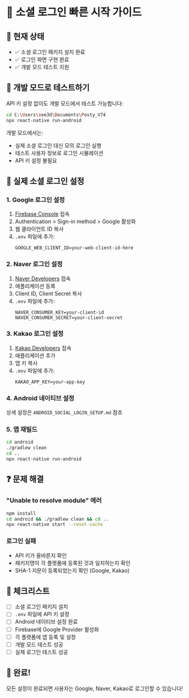 # 🚀 소셜 로그인 빠른 시작 가이드

## 📱 현재 상태
- ✅ 소셜 로그인 패키지 설치 완료
- ✅ 로그인 화면 구현 완료
- ✅ 개발 모드 테스트 지원

## 🧪 개발 모드로 테스트하기

API 키 설정 없이도 개발 모드에서 테스트 가능합니다:

```bash
cd C:\Users\xee3d\Documents\Posty_V74
npx react-native run-android
```

개발 모드에서는:
- 실제 소셜 로그인 대신 모의 로그인 실행
- 테스트 사용자 정보로 로그인 시뮬레이션
- API 키 설정 불필요

## 🔧 실제 소셜 로그인 설정

### 1. Google 로그인 설정

1. [Firebase Console](https://console.firebase.google.com) 접속
2. Authentication > Sign-in method > Google 활성화
3. 웹 클라이언트 ID 복사
4. `.env` 파일에 추가:
   ```
   GOOGLE_WEB_CLIENT_ID=your-web-client-id-here
   ```

### 2. Naver 로그인 설정

1. [Naver Developers](https://developers.naver.com) 접속
2. 애플리케이션 등록
3. Client ID, Client Secret 복사
4. `.env` 파일에 추가:
   ```
   NAVER_CONSUMER_KEY=your-client-id
   NAVER_CONSUMER_SECRET=your-client-secret
   ```

### 3. Kakao 로그인 설정

1. [Kakao Developers](https://developers.kakao.com) 접속
2. 애플리케이션 추가
3. 앱 키 복사
4. `.env` 파일에 추가:
   ```
   KAKAO_APP_KEY=your-app-key
   ```

### 4. Android 네이티브 설정

상세 설정은 `ANDROID_SOCIAL_LOGIN_SETUP.md` 참조

### 5. 앱 재빌드

```bash
cd android
./gradlew clean
cd ..
npx react-native run-android
```

## ❓ 문제 해결

### "Unable to resolve module" 에러
```bash
npm install
cd android && ./gradlew clean && cd ..
npx react-native start --reset-cache
```

### 로그인 실패
- API 키가 올바른지 확인
- 패키지명이 각 플랫폼에 등록된 것과 일치하는지 확인
- SHA-1 지문이 등록되었는지 확인 (Google, Kakao)

## 📝 체크리스트

- [ ] 소셜 로그인 패키지 설치
- [ ] `.env` 파일에 API 키 설정
- [ ] Android 네이티브 설정 완료
- [ ] Firebase에 Google Provider 활성화
- [ ] 각 플랫폼에 앱 등록 및 설정
- [ ] 개발 모드 테스트 성공
- [ ] 실제 로그인 테스트 성공

## 🎉 완료!

모든 설정이 완료되면 사용자는 Google, Naver, Kakao로 로그인할 수 있습니다!
